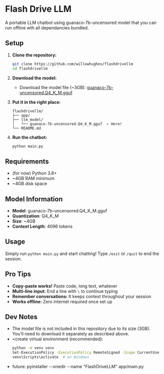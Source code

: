 # Flash Drive LLM

A portable LLM chatbot using guanaco-7b-uncensored model that you can run offline wth all dependancies bundled.

## Setup

1. **Clone the repository:**
   ```bash
   git clone https://github.com/willowhughes/flashdrivellm
   cd flashdrivellm
   ```

2. **Download the model:**
   - Download the model file (~3GB): 
     [guanaco-7b-uncensored.Q4_K_M.gguf](https://huggingface.co/TheBloke/Guanaco-7B-Uncensored-GGUF/blob/main/guanaco-7b-uncensored.Q4_K_M.gguf)

3. **Put it in the right place:**
   ```
   flashdrivellm/
   ├── app/
   ├── llm_model/
   │   └── guanaco-7b-uncensored.Q4_K_M.gguf  ← Here!
   └── README.md
   ```

4. **Run the chatbot:**
   ```bash
   python main.py
   ```

## Requirements

- (for now) Python 3.8+
- ~4GB RAM minimum
- ~4GB disk space

## Model Information

- **Model**: guanaco-7b-uncensored.Q4_K_M.gguf
- **Quantization**: Q4_K_M
- **Size**: ~4GB
- **Context Length**: 4096 tokens

## Usage

Simply run `python main.py` and start chatting! Type `/exit` or `/quit` to end the session.

## Pro Tips

- **Copy-paste works!** Paste code, long text, whatever
- **Multi-line input:** End a line with `\` to continue typing
- **Remember conversations:** It keeps context throughout your session
- **Works offline:** Zero internet required once set up

## Dev Notes

- The model file is not included in this repository due to its size (3GB). You'll need to download it separately as described above.
- <create virtual environment (recommended):
   ```bash
   python -m venv venv
   Set-ExecutionPolicy -ExecutionPolicy RemoteSigned -Scope CurrentUser
   venv\Scripts\activate  # on Windows
   ```
- future: pyinstaller --onedir --name "FlashDriveLLM" app/main.py
